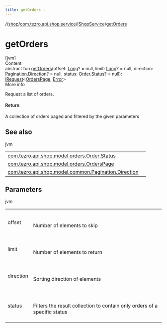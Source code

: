 ```yaml
---
title: getOrders -
---
```

//[shop](../../../index.md)/[com.tezro.api.shop.service](../index.md)/[IShopService](index.md)/[getOrders](get-orders.md)



# getOrders  
[jvm]  
Content  
abstract fun [getOrders](get-orders.md)(offset: [Long](https://kotlinlang.org/api/latest/jvm/stdlib/kotlin/-long/index.html)? = null, limit: [Long](https://kotlinlang.org/api/latest/jvm/stdlib/kotlin/-long/index.html)? = null, direction: [Pagination.Direction](../../com.tezro.api.shop.model.common/-pagination/-direction/index.md)? = null, status: [Order.Status](../../com.tezro.api.shop.model.orders/-order/-status/index.md)? = null): [IRequest](../../com.tezro.api.core.client.requests/-i-request/index.md)<[OrdersPage](../../com.tezro.api.shop.model.orders/-orders-page/index.md), [Error](../../com.tezro.api.shop.model.common/-error/index.md)>  
More info  


Request a list of orders.



#### Return  


A collection of orders paged and filtered by the given parameters



## See also  
  
jvm  
  
| | |
|---|---|
| <a name="com.tezro.api.shop.service/IShopService/getOrders/#kotlin.Long?#kotlin.Long?#com.tezro.api.shop.model.common.Pagination.Direction?#com.tezro.api.shop.model.orders.Order.Status?/PointingToDeclaration/"></a>[com.tezro.api.shop.model.orders.Order.Status](../../com.tezro.api.shop.model.orders/-order/-status/index.md)| <a name="com.tezro.api.shop.service/IShopService/getOrders/#kotlin.Long?#kotlin.Long?#com.tezro.api.shop.model.common.Pagination.Direction?#com.tezro.api.shop.model.orders.Order.Status?/PointingToDeclaration/"></a>|
| <a name="com.tezro.api.shop.service/IShopService/getOrders/#kotlin.Long?#kotlin.Long?#com.tezro.api.shop.model.common.Pagination.Direction?#com.tezro.api.shop.model.orders.Order.Status?/PointingToDeclaration/"></a>[com.tezro.api.shop.model.orders.OrdersPage](../../com.tezro.api.shop.model.orders/-orders-page/index.md)| <a name="com.tezro.api.shop.service/IShopService/getOrders/#kotlin.Long?#kotlin.Long?#com.tezro.api.shop.model.common.Pagination.Direction?#com.tezro.api.shop.model.orders.Order.Status?/PointingToDeclaration/"></a>|
| <a name="com.tezro.api.shop.service/IShopService/getOrders/#kotlin.Long?#kotlin.Long?#com.tezro.api.shop.model.common.Pagination.Direction?#com.tezro.api.shop.model.orders.Order.Status?/PointingToDeclaration/"></a>[com.tezro.api.shop.model.common.Pagination.Direction](../../com.tezro.api.shop.model.common/-pagination/-direction/index.md)| <a name="com.tezro.api.shop.service/IShopService/getOrders/#kotlin.Long?#kotlin.Long?#com.tezro.api.shop.model.common.Pagination.Direction?#com.tezro.api.shop.model.orders.Order.Status?/PointingToDeclaration/"></a>|
  


## Parameters  
  
jvm  
  
| | |
|---|---|
| <a name="com.tezro.api.shop.service/IShopService/getOrders/#kotlin.Long?#kotlin.Long?#com.tezro.api.shop.model.common.Pagination.Direction?#com.tezro.api.shop.model.orders.Order.Status?/PointingToDeclaration/"></a>offset| <a name="com.tezro.api.shop.service/IShopService/getOrders/#kotlin.Long?#kotlin.Long?#com.tezro.api.shop.model.common.Pagination.Direction?#com.tezro.api.shop.model.orders.Order.Status?/PointingToDeclaration/"></a><br><br>Number of elements to skip<br><br>|
| <a name="com.tezro.api.shop.service/IShopService/getOrders/#kotlin.Long?#kotlin.Long?#com.tezro.api.shop.model.common.Pagination.Direction?#com.tezro.api.shop.model.orders.Order.Status?/PointingToDeclaration/"></a>limit| <a name="com.tezro.api.shop.service/IShopService/getOrders/#kotlin.Long?#kotlin.Long?#com.tezro.api.shop.model.common.Pagination.Direction?#com.tezro.api.shop.model.orders.Order.Status?/PointingToDeclaration/"></a><br><br>Number of elements to return<br><br>|
| <a name="com.tezro.api.shop.service/IShopService/getOrders/#kotlin.Long?#kotlin.Long?#com.tezro.api.shop.model.common.Pagination.Direction?#com.tezro.api.shop.model.orders.Order.Status?/PointingToDeclaration/"></a>direction| <a name="com.tezro.api.shop.service/IShopService/getOrders/#kotlin.Long?#kotlin.Long?#com.tezro.api.shop.model.common.Pagination.Direction?#com.tezro.api.shop.model.orders.Order.Status?/PointingToDeclaration/"></a><br><br>Sorting direction of elements<br><br>|
| <a name="com.tezro.api.shop.service/IShopService/getOrders/#kotlin.Long?#kotlin.Long?#com.tezro.api.shop.model.common.Pagination.Direction?#com.tezro.api.shop.model.orders.Order.Status?/PointingToDeclaration/"></a>status| <a name="com.tezro.api.shop.service/IShopService/getOrders/#kotlin.Long?#kotlin.Long?#com.tezro.api.shop.model.common.Pagination.Direction?#com.tezro.api.shop.model.orders.Order.Status?/PointingToDeclaration/"></a><br><br>Filters the result collection to contain only orders of a specific status<br><br>|
  
  




